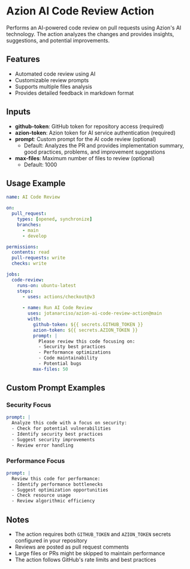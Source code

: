 # Azion AI Code Review Action

Performs an AI-powered code review on pull requests using Azion's AI technology. The action analyzes the changes and provides insights, suggestions, and potential improvements.

## Features
- Automated code review using AI
- Customizable review prompts
- Supports multiple files analysis
- Provides detailed feedback in markdown format

## Inputs

* __github-token__: GitHub token for repository access (required)
* __azion-token__: Azion token for AI service authentication (required)
* __prompt__: Custom prompt for the AI code review (optional)
  * Default: Analyzes the PR and provides implementation summary, good practices, problems, and improvement suggestions
* __max-files__: Maximum number of files to review (optional)
  * Default: 1000

## Usage Example
```yaml
name: AI Code Review

on:
  pull_request:
    types: [opened, synchronize]
    branches:
      - main
      - develop

permissions:
  contents: read
  pull-requests: write
  checks: write

jobs:
  code-review:
    runs-on: ubuntu-latest
    steps:
      - uses: actions/checkout@v3
      
      - name: Run AI Code Review
        uses: jotanarciso/azion-ai-code-review-action@main
        with:
          github-token: ${{ secrets.GITHUB_TOKEN }}
          azion-token: ${{ secrets.AZION_TOKEN }}
          prompt: |
            Please review this code focusing on:
            - Security best practices
            - Performance optimizations
            - Code maintainability
            - Potential bugs
          max-files: 50
```

## Custom Prompt Examples

### Security Focus
```yaml
prompt: |
  Analyze this code with a focus on security:
  - Check for potential vulnerabilities
  - Identify security best practices
  - Suggest security improvements
  - Review error handling
```

### Performance Focus
```yaml
prompt: |
  Review this code for performance:
  - Identify performance bottlenecks
  - Suggest optimization opportunities
  - Check resource usage
  - Review algorithmic efficiency
```

## Notes
- The action requires both `GITHUB_TOKEN` and `AZION_TOKEN` secrets configured in your repository
- Reviews are posted as pull request comments
- Large files or PRs might be skipped to maintain performance
- The action follows GitHub's rate limits and best practices
